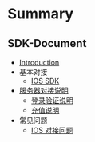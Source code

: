 # Summary

## SDK-Document

* [Introduction](README.md)
* 基本对接
  * [IOS SDK](ios.md)
* [服务器对接说明](fu-wu-qi-dui-jie-shuo-ming.md)
  * [登录验证说明](login.verify.md)
  * [充值说明](payment.md)
* 常见问题
  * [IOS 对接问题](ios.question.md)

